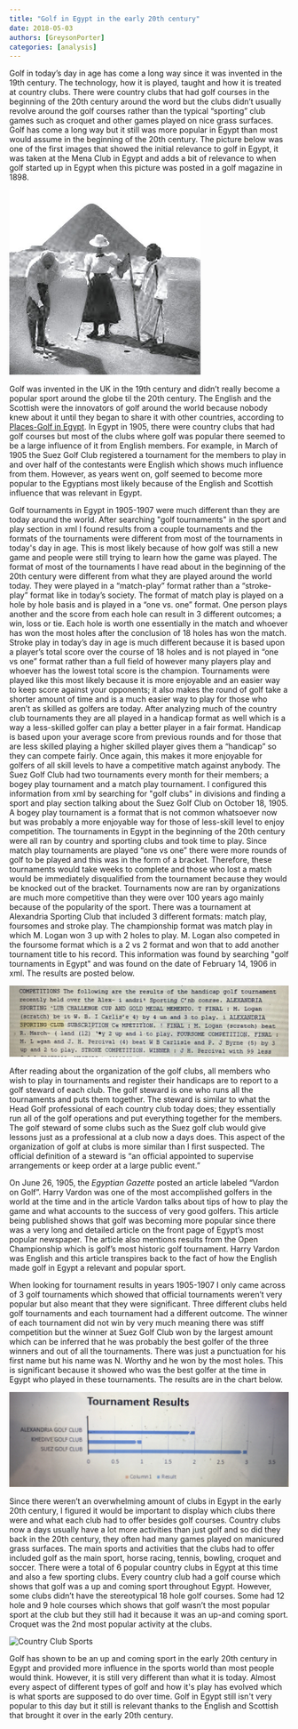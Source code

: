 ```yaml
---
title: "Golf in Egypt in the early 20th century"
date: 2018-05-03
authors: [GreysonPorter]
categories: [analysis]
---
```

Golf in today’s day in age has come a long way since it was invented in the 19th century. The technology, how it is played, taught and how it is treated at country clubs. There were country clubs that had golf courses in the beginning of the 20th century around the word but the clubs didn’t usually revolve around the golf courses rather than the typical “sporting” club games such as croquet and other games played on nice grass surfaces. Golf has come a long way but it still was more popular in Egypt than most would assume in the beginning of the 20th century. The picture below was one of the first images that showed the initial relevance to golf in Egypt, it was taken at the Mena Club in Egypt and adds a bit of relevance to when golf started up in Egypt when this picture was posted in a golf magazine in 1898.

![First proof of golf in Egypt, 1898](porter-egypt-golf.jpg)

Golf was invented in the UK in the 19th century and didn’t really become a popular sport around the globe til the 20th century. The English and the Scottish were the innovators of golf around the world because nobody knew about it until they began to share it with other countries, according to [Places-Golf in Egypt](https://www.antiquegolfscotland.com/history.php3?itemid=77). In Egypt in 1905, there were country clubs that had golf courses but most of the clubs where golf was popular there seemed to be a large influence of it from English members. For example, in March of 1905 the Suez Golf Club registered a tournament for the members to play in and over half of the contestants were English which shows much influence from them. However, as years went on, golf seemed to become more popular to the Egyptians most likely because of the English and Scottish influence that was relevant in Egypt.

Golf tournaments in Egypt in 1905-1907 were much different than they are today around the world. After searching "golf tournaments" in the sport and play section in xml I found results from a couple tournaments and the formats of the tournaments were different from most of the tournaments in today's day in age. This is most likely because of how golf was still a new game and people were still trying to learn how the game was played. The format of most of the tournaments I have read about in the beginning of the 20th century were different from what they are played around the world today. They were played in a “match-play” format rather than a “stroke-play” format like in today’s society. The format of match play is played on a hole by hole basis and is played in a “one vs. one” format. One person plays another and the score from each hole can result in 3 different outcomes; a win, loss or tie. Each hole is worth one essentially in the match and whoever has won the most holes after the conclusion of 18 holes has won the match. Stroke play in today’s day in age is much different because it is based upon a player’s total score over the course of 18 holes and is not played in “one vs one” format rather than a full field of however many players play and whoever has the lowest total score is the champion. Tournaments were played like this most likely because it is more enjoyable and an easier way to keep score against your opponents; it also makes the round of golf take a shorter amount of time and is a much easier way to play for those who aren’t as skilled as golfers are today. After analyzing much of the country club tournaments they are all played in a handicap format as well which is a way a less-skilled golfer can play a better player in a fair format. Handicap is based upon your average score from previous rounds and for those that are less skilled playing a higher skilled player gives them a “handicap” so they can compete fairly. Once again, this makes it more enjoyable for golfers of all skill levels to have a competitive match against anybody. The Suez Golf Club had two tournaments every month for their members; a bogey play tournament and a match play tournament. I configured this information from xml by searching for "golf clubs" in divisions and finding a sport and play section talking about the Suez Golf Club on October 18, 1905. A bogey play tournament is a format that is not common whatsoever now but was probably a more enjoyable way for those of less-skill level to enjoy competition. The tournaments in Egypt in the beginning of the 20th century were all ran by country and sporting clubs and took time to play. Since match play tournaments are played “one vs one” there were more rounds of golf to be played and this was in the form of a bracket. Therefore, these tournaments would take weeks to complete and those who lost a match would be immediately disqualified from the tournament because they would be knocked out of the bracket. Tournaments now are ran by organizations are much more competitive than they were over 100 years ago mainly because of the popularity of the sport. There was a tournament at Alexandria Sporting Club that included 3 different formats: match play, foursomes and stroke play. The championship format was match play in which M. Logan won 3 up with 2 holes to play. M. Logan also competed in the foursome format which is a 2 vs 2 format and won that to add another tournament title to his record. This information was found by searching "golf tournaments in Egypt" and was found on the date of February 14, 1906 in xml. The results are posted below.

![tournament results from the clubs in Egypt](porter-FullSizeRender.jpg)

After reading about the organization of the golf clubs, all members who wish to play in tournaments and register their handicaps are to report to a golf steward of each club. The golf steward is one who runs all the tournaments and puts them together. The steward is similar to what the Head Golf professional of each country club today does; they essentially run all of the golf operations and put everything together for the members. The golf steward of some clubs such as the Suez golf club would give lessons just as a professional at a club now a days does. This aspect of the organization of golf at clubs is more similar than I first suspected. The official definition of a steward is “an official appointed to supervise arrangements or keep order at a large public event.”

On June 26, 1905, the _Egyptian Gazette_ posted an article labeled “Vardon on Golf”. Harry Vardon was one of the most accomplished golfers in the world at the time and in the article Vardon talks about tips of how to play the game and what accounts to the success of very good golfers. This article being published shows that golf was becoming more popular since there was a very long and detailed article on the front page of Egypt’s most popular newspaper. The article also mentions results from the Open Championship which is golf’s most historic golf tournament. Harry Vardon was English and this article transpires back to the fact of how the English made golf in Egypt a relevant and popular sport.

When looking for tournament results in years 1905-1907 I only came across of 3 golf tournaments which showed that official tournaments weren’t very popular but also meant that they were significant. Three different clubs held golf tournaments and each tournament had a different outcome. The winner of each tournament did not win by very much meaning there was stiff competition but the winner at Suez Golf Club won by the largest amount which can be inferred that he was probably the best golfer of the three winners and out of all the tournaments. There was just a punctuation for his first name but his name was N. Worthy and he won by the most holes. This is significant because it showed who was the best golfer at the time in Egypt who played in these tournaments. The results are in the chart below.

![Tournament Result Chart](porter-FullSizeRender1.jpg)

Since there weren’t an overwhelming amount of clubs in Egypt in the early 20th century, I figured it would be important to display which clubs there were and what each club had to offer besides golf courses. Country clubs now a days usually have a lot more activities than just golf and so did they back in the 20th century, they often had many games played on manicured grass surfaces. The main sports and activities that the clubs had to offer included golf as the main sport, horse racing, tennis, bowling, croquet and soccer. There were a total of 6 popular country clubs in Egypt at this time and also a few sporting clubs. Every country club had a golf course which shows that golf was a up and coming sport throughout Egypt. However, some clubs didn’t have the stereotypical 18 hole golf courses. Some had 12 hole and 9 hole courses which shows that golf wasn’t the most popular sport at the club but they still had it because it was an up-and coming sport. Croquet was the 2nd most popular activity at the clubs.

![Country Club Sports](FullSizeRender2.jpg)

Golf has shown to be an up and coming sport in the early 20th century in Egypt and provided more influence in the sports world than most people would think. However, it is still very different than what it is today. Almost every aspect of different types of golf and how it's play has evolved which is what sports are supposed to do over time. Golf in Egypt still isn't very popular to this day but it still is relevant thanks to the English and Scottish that brought it over in the early 20th century.
